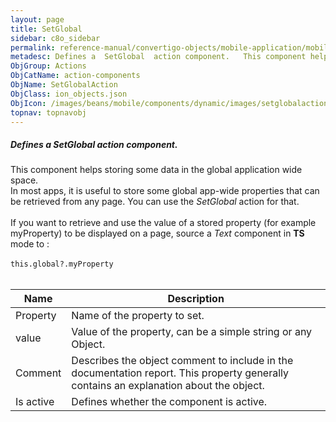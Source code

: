 ```yaml
---
layout: page
title: SetGlobal
sidebar: c8o_sidebar
permalink: reference-manual/convertigo-objects/mobile-application/mobile-components/action-components/setglobal/
metadesc: Defines a  SetGlobal  action component.   This component helps storing some data in the global application wide space. In most apps, it is useful to s
ObjGroup: Actions
ObjCatName: action-components
ObjName: SetGlobalAction
ObjClass: ion_objects.json
ObjIcon: /images/beans/mobile/components/dynamic/images/setglobalaction_color_32x32.png
topnav: topnavobj
---
```

##### Defines a <i>SetGlobal</i> action component. <br/>

 This component helps storing some data in the global application wide space.<br/>
In most apps, it is useful to store some global app-wide properties that can be retrieved from any page. You can use the <i>SetGlobal</i> action for that.<br/>
<br/>
If you want to retrieve and use the value of a stored property (for example myProperty) to be displayed on a page, source a <i>Text</i> component in <b>TS</b> mode to :<br/>
<br/>
<code>this.global?.myProperty</code><br/>
<br/>


Name | Description 
--- | ---
Property | Name of the property to set.
value | Value of the property, can be a simple string or any Object.
Comment | Describes the object comment to include in the documentation report.  This property generally contains an explanation about the object. 
Is active | Defines whether the component is active. 

